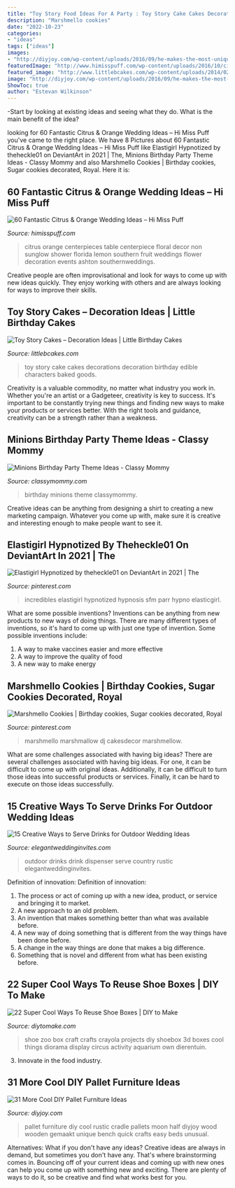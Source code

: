 ```yaml
---
title: "Toy Story Food Ideas For A Party : Toy Story Cake Cakes Decorations Decoration Birthday Edible Characters Baked Goods"
description: "Marshmello cookies"
date: "2022-10-23"
categories:
- "ideas"
tags: ["ideas"]
images:
- "http://diyjoy.com/wp-content/uploads/2016/09/he-makes-the-most-unique-pallet.jpg"
featuredImage: "http://www.himisspuff.com/wp-content/uploads/2016/10/citrus-wooden-box-wedding-centerpiece.jpg"
featured_image: "http://www.littlebcakes.com/wp-content/uploads/2014/02/Toy-Story-Cake-Decorations.jpg"
image: "http://diyjoy.com/wp-content/uploads/2016/09/he-makes-the-most-unique-pallet.jpg"
ShowToc: true
author: "Estevan Wilkinson"
---
```



-Start by looking at existing ideas and seeing what they do. What is the main benefit of the idea? 

	

		
looking for 60 Fantastic Citrus &amp; Orange Wedding Ideas – Hi Miss Puff you've came to the right place. We have 8 Pictures about 60 Fantastic Citrus &amp; Orange Wedding Ideas – Hi Miss Puff like Elastigirl Hypnotized by theheckle01 on DeviantArt in 2021 | The, Minions Birthday Party Theme Ideas - Classy Mommy and also Marshmello Cookies | Birthday cookies, Sugar cookies decorated, Royal. Here it is:
		
    
## 60 Fantastic Citrus &amp; Orange Wedding Ideas – Hi Miss Puff

<img loading=lazy src="http://www.himisspuff.com/wp-content/uploads/2016/10/citrus-wooden-box-wedding-centerpiece.jpg" onerror="this.onerror=null;this.src='https://tse4.mm.bing.net/th?id=OIP.jwWxUe0FRCBzHewSsqVpNgHaLH&amp;pid=15.1';" alt="60 Fantastic Citrus &amp; Orange Wedding Ideas – Hi Miss Puff">

_Source: himisspuff.com_

>citrus orange centerpieces table centerpiece floral decor non sunglow shower florida lemon southern fruit weddings flower decoration events ashton southernweddings. 

	

Creative people are often improvisational and look for ways to come up with new ideas quickly. They enjoy working with others and are always looking for ways to improve their skills.

    
## Toy Story Cakes – Decoration Ideas | Little Birthday Cakes

<img loading=lazy src="http://www.littlebcakes.com/wp-content/uploads/2014/02/Toy-Story-Cake-Decorations.jpg" onerror="this.onerror=null;this.src='https://tse2.mm.bing.net/th?id=OIP.gTYrNwFvE9FBo0bUhQXnZwHaJ4&amp;pid=15.1';" alt="Toy Story Cakes – Decoration Ideas | Little Birthday Cakes">

_Source: littlebcakes.com_

>toy story cake cakes decorations decoration birthday edible characters baked goods. 

	

Creativity is a valuable commodity, no matter what industry you work in. Whether you're an artist or a Gadgeteer, creativity is key to success. It's important to be constantly trying new things and finding new ways to make your products or services better. With the right tools and guidance, creativity can be a strength rather than a weakness.

    
## Minions Birthday Party Theme Ideas - Classy Mommy

<img loading=lazy src="https://classymommy.com/wp-content/uploads/2015/08/IMG_0598.jpg" onerror="this.onerror=null;this.src='https://tse3.mm.bing.net/th?id=OIP.9BjioKepljnWhUz8jmRmqAHaKX&amp;pid=15.1';" alt="Minions Birthday Party Theme Ideas - Classy Mommy">

_Source: classymommy.com_

>birthday minions theme classymommy. 

	

Creative ideas can be anything from designing a shirt to creating a new marketing campaign. Whatever you come up with, make sure it is creative and interesting enough to make people want to see it.

    
## Elastigirl Hypnotized By Theheckle01 On DeviantArt In 2021 | The

<img loading=lazy src="https://i.pinimg.com/736x/15/2e/aa/152eaaf5b593752933b3c9cd4387d6ef.jpg" onerror="this.onerror=null;this.src='https://tse4.mm.bing.net/th?id=OIP.wyeXCaGN73Dd-hW2dXlZ7AHaNC&amp;pid=15.1';" alt="Elastigirl Hypnotized by theheckle01 on DeviantArt in 2021 | The">

_Source: pinterest.com_

>incredibles elastigirl hypnotized hypnosis sfm parr hypno elasticgirl. 

	

What are some possible inventions?
Inventions can be anything from new products to new ways of doing things. There are many different types of inventions, so it's hard to come up with just one type of invention. Some possible inventions include:
1. A way to make vaccines easier and more effective
2. A way to improve the quality of food
3. A new way to make energy

    
## Marshmello Cookies | Birthday Cookies, Sugar Cookies Decorated, Royal

<img loading=lazy src="https://i.pinimg.com/736x/60/11/5e/60115efb1dbae32b0bd15996ac6d4ee1.jpg" onerror="this.onerror=null;this.src='https://tse3.mm.bing.net/th?id=OIP.d-WskePPWB5peh283Y9pFQHaJ3&amp;pid=15.1';" alt="Marshmello Cookies | Birthday cookies, Sugar cookies decorated, Royal">

_Source: pinterest.com_

>marshmello marshmallow dj cakesdecor marshmellow. 

	

What are some challenges associated with having big ideas?
There are several challenges associated with having big ideas. For one, it can be difficult to come up with original ideas. Additionally, it can be difficult to turn those ideas into successful products or services. Finally, it can be hard to execute on those ideas successfully.

    
## 15 Creative Ways To Serve Drinks For Outdoor Wedding Ideas

<img loading=lazy src="https://www.elegantweddinginvites.com/wedding-blog/wp-content/uploads/2015/06/country-rustic-outdoor-wedding-drink-dispenser-ideas.jpg" onerror="this.onerror=null;this.src='https://tse4.mm.bing.net/th?id=OIP.p6hxl9JYVtRH8a-yiPkP5wHaLH&amp;pid=15.1';" alt="15 Creative Ways to Serve Drinks for Outdoor Wedding Ideas">

_Source: elegantweddinginvites.com_

>outdoor drinks drink dispenser serve country rustic elegantweddinginvites. 

	

Definition of innovation:
Definition of innovation: 
1. The process or act of coming up with a new idea, product, or service and bringing it to market.
2. A new approach to an old problem. 
3. An invention that makes something better than what was available before.
4. A new way of doing something that is different from the way things have been done before.
5. A change in the way things are done that makes a big difference. 
6. Something that is novel and different from what has been existing before. 

    
## 22 Super Cool Ways To Reuse Shoe Boxes | DIY To Make

<img loading=lazy src="http://www.diytomake.com/wp-content/uploads/2016/08/zoo-box.jpg" onerror="this.onerror=null;this.src='https://tse3.mm.bing.net/th?id=OIP._o01Aakou9LxhomImnmhNwHaGL&amp;pid=15.1';" alt="22 Super Cool Ways To Reuse Shoe Boxes | DIY to Make">

_Source: diytomake.com_

>shoe zoo box craft crafts crayola projects diy shoebox 3d boxes cool things diorama display circus activity aquarium own dierentuin. 

	

3. Innovate in the food industry. 

    
## 31 More Cool DIY Pallet Furniture Ideas

<img loading=lazy src="http://diyjoy.com/wp-content/uploads/2016/09/he-makes-the-most-unique-pallet.jpg" onerror="this.onerror=null;this.src='https://tse3.mm.bing.net/th?id=OIP.Q5w3VuZqoOG1zILxAhp0ugHaFj&amp;pid=15.1';" alt="31 More Cool DIY Pallet Furniture Ideas">

_Source: diyjoy.com_

>pallet furniture diy cool rustic cradle pallets moon half diyjoy wood wooden gemaakt unique bench quick crafts easy beds unusual. 

	

Alternatives: What if you don't have any ideas?
Creative ideas are always in demand, but sometimes you don't have any. That's where brainstorming comes in. Bouncing off of your current ideas and coming up with new ones can help you come up with something new and exciting. There are plenty of ways to do it, so be creative and find what works best for you.

